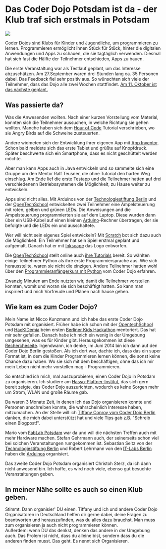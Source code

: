 
Das Coder Dojo Potsdam ist da - der Klub traf sich erstmals in Potsdam
======================================================================

![](bilder/björnfelsch/banner.png)

Coder Dojos sind Klubs für Kinder und Jugendliche, um programmieren zu lernen. Programmieren ermöglicht ihnen Stück für Stück, hinter die digitalen Anwendungen und Apps zu schauen, die sie tagtäglich verwenden. Diesmal hat sich fast die Hälfte der Teilnehmer entschieden, Apps zu bauen.

Die erste Veranstaltung war als Testlauf geplant, um das Interesse abzuschätzen. Am 27.September waren drei Stunden lang ca. 35 Personen dabei. Das Feedback fiel sehr positiv aus. So wünschten sich viele der Teilnehmer, dass das Dojo alle zwei Wochen stattfindet. [Am 11. Oktober ist das nächste geplant.](https://zen.coderdojo.com/dojo/861)

Was passierte da?
----------------

Was die Anwesenden wollten. Nach einer kurzen Vorstellung vom Material, konnten sich die Teilnehmer aussuchen, in welche Richtung sie gehen wollten. Manche haben sich dem [Hour of Code](http://code.org/) Tutorial verschrieben, wo sie Angry Birds auf die Schweine zusteuerten. 

Andere widmeten sich der Entwicklung ihrer eigenen App mit [App Inventor](http://appinventor.mit.edu/). Schon bald meldete sich das erste Tablet und grüßte auf Knopfdruck. Später beschwerte sich ein Smartphone, dass es nicht geschüttelt werden möchte.

Aber man kann Apps auch in Java entwickeln und so sammelte sich eine Gruppe um den Mentor Ralf Teusner, die ohne Tutorial den harten Weg einschlug. Am Ende lief die erste Testapp und die Teilnehmer hatten auf drei verschiedenenn Betriebssystemen die Möglichkeit, zu Hause weiter zu entwickeln.

Apps sind nicht alles. Mit Arduinos von der [Technologiestiftung Berlin](http://www.technologiestiftung-berlin.de/) und der [OpenTechSchool](http://www.opentechschool.org/) entwickelten zwei Teilnehmer eine Ampelsteuerung mit roten, gelben und grünen LEDs. Die Anweisungen and die Ampelsteuerung programmierten sie auf dem Laptop. Diese wurden dann über ein USB-Kabel auf einen kleinen [Arduino](http://fritzing.org/shop/starter-kit/)-Rechner übertragen, der sie befolgte und die LEDs ein und ausschaltete.

Wer will nicht sein eigenes Spiel entwickeln? Mit [Scratch](http://scratch.mit.edu/) bot sich dazu auch die Möglichkeit. Ein Teilnehmer hat sein Spiel erstmal geplant und aufgemalt. Danach hat er mit [Inkscape](http://www.inkscape.org/) das Logo entworfen.

Die [OpenTechSchool](http://www.opentechschool.org/) stellt online auch [ihre Tutorials](http://learn.opentechschool.org/) bereit. So wählten einige Teilnehmer Python als ihre erste Programmiersprache aus. Wie sich herausstellte, waren sie nicht die einzigen. Andere Teilnehmer hatten wohl über den [Programmieranfängerkurs mit Python](https://open.hpi.de/courses/pythonjunior2014) vom Coder Dojo erfahren.

Zwanzig Minuten am Ende nutzten wir, damit die Teilnehmer vorstellen konnten, womit und woran sie sich beschäftigt hatten. So kann man inspiriert und mich Vorfreude und Plänen nach hause gehen.

Wie kam es zum Coder Dojo?
--------------------------

Mein Name ist Nicco Kunzmann und ich habe das erste Coder Dojo Potsdam mit organisiert. Früher habe ich schon mit der [OpentechSchool](http://www.opentechschool.org/) und [HacKIDemia](http://www.hackidemia.com/) beim ersten [Berliner Kids Hackathon](http://www.hackidemia.com/portfolio/kids-first-hackathon-in-berlin) mentoriert. Das hat mir sehr gefallen. Danach habe ich mich ein wenig in der Umgebung umgesehen, was es für Kinder gibt. Herausgekommen ist diese [Rechercheseite](http://jugendprogrammiert.weebly.com/). Irgendwann, ich denke, im Juni 2014 bin ich dann auf den Coder Dojo Berlin gestoßen. Als ich dort war, dachte ich, dass das ein super Format ist, in dem die Kinder Programmieren lernen können, die sonst keine Chance dazu haben. Wo sie sich mit dem beschäftigen, ohne das ich mir mein Leben nicht mehr vorstellen mag - Programmieren.

So entschied ich mich, mal auszuprobieren, einen Coder Dojo in Potsdam zu organisieren. Ich studiere am [Hasso-Plattner-Institut](http://hpi.de/), das sich gern bereit zeigte, das Coder Dojo auszurichten, wodurch es keine Sorgen mehr um Strom, WLAN und große Räume gab.

Da waren 3 Monate Zeit, in denen ich das Dojo organisieren konnte und Personen anschreiben konnte, die wahrscheinlich Interesse haben, mitzumachen. An der Stelle will ich [Tiffany Conroy vom Coder Dojo Berlin](http://kleinerdrei.org/2013/11/coderdojo-berlin-ist-da-der-programmier-club-fur-kids-fand-erstmals-in-berlin-statt/) danken, die mich dabei unterstützt hat und viele Tips gab z.B. "Schreib einen Blogpost!".

Mario vom [FabLab Potsdam](http://machbar-potsdam.de/) war da und will die nächsten Treffen auch mit mehr Hardware machen. Stefan Gehrmann auch, der seinerseits schon viel bei solchen Veranstaltungen rumgekommen ist. Sebastian Seitz von der [Technologiestiftung Berlin](http://www.technologiestiftung-berlin.de/) und Robert Lehrmann von den [IT-Labs Berlin](http://itlabsberlin.de/) haben die [Arduinos](http://fritzing.org/shop/starter-kit/) organisiert.

Das zweite Coder Dojo Potsdam organisiert Christoh Sterz, da ich dann nicht anwesend bin. Ich hoffe, es wird noch viele, ebenso gut besuchte Veranstaltungen geben.

In meiner Nähe sollte es auch so einen Klub geben.
--------------------------------------------------

Stimmt. Dann organisier' DU einen. Tiffany und ich und andere Coder Dojo Organisatoren in Deutschland helfen dir gerne dabei, deine Fragen zu beantworten und herauszufinden, was du alles dazu brauchst. Man muss zum organisieren ja auch nicht programmieren können.  
Außerdem: wenn DU das denkst, denken das andere in der Umgebung auch. Das Prolem ist nicht, dass du alleine bist, sondern dass du die anderen finden musst. Das geht. Es nennt sich Organisieren.